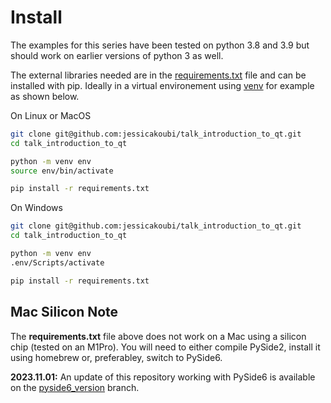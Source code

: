 # Install

The examples for this series have been tested on python 3.8 and 3.9 but should work on earlier versions of python 3 as well.

The external libraries needed are in the [requirements.txt](requirements.txt) file and can be installed with pip. Ideally in a virtual environement
using [venv](https://docs.python.org/3.8/library/venv.html) for example as shown below.

On Linux or MacOS

```sh
git clone git@github.com:jessicakoubi/talk_introduction_to_qt.git
cd talk_introduction_to_qt

python -m venv env
source env/bin/activate

pip install -r requirements.txt
```

On Windows

```sh
git clone git@github.com:jessicakoubi/talk_introduction_to_qt.git
cd talk_introduction_to_qt

python -m venv env
.env/Scripts/activate

pip install -r requirements.txt
```

## Mac Silicon Note

The **requirements.txt** file above does not work on a Mac using a silicon chip (tested on an M1Pro). You will need to either compile PySide2, install it using homebrew
or, preferabley, switch to PySide6.

**2023.11.01:** An update of this repository working with PySide6 is available on the [pyside6_version](https://github.com/jessicakoubi/talk_introduction_to_qt/tree/pyside6_version) branch.
